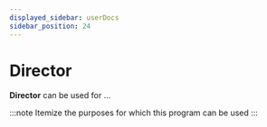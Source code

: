 ```yaml
---
displayed_sidebar: userDocs
sidebar_position: 24
---
```


# Director

**Director** can be used for ...

:::note
Itemize the purposes for which this program can be used
:::
